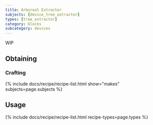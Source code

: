 ```yaml
---
title: Arboreal Extractor
subjects: [device_tree_extractor]
types: [tree_extractor]
category: blocks
subcategory: devices
---
```


WIP

Obtaining
---------

### Crafting
{% include docs/recipe/recipe-list.html show="makes" subjects=page.subjects %}

Usage
-----

{% include docs/recipe/recipe-list.html recipe-types=page.types %}